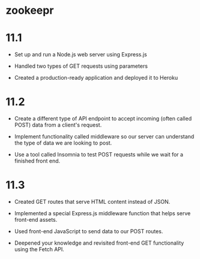 # zookeepr

# 11.1

- Set up and run a Node.js web server using Express.js

- Handled two types of GET requests using parameters

- Created a production-ready application and deployed it to Heroku

# 11.2

- Create a different type of API endpoint to accept incoming (often called POST) data from a client's request.

- Implement functionality called middleware so our server can understand the type of data we are looking to post.

- Use a tool called Insomnia to test POST requests while we wait for a finished front end.

# 11.3

- Created GET routes that serve HTML content instead of JSON.

- Implemented a special Express.js middleware function that helps serve front-end assets.

- Used front-end JavaScript to send data to our POST routes.

- Deepened your knowledge and revisited front-end GET functionality using the Fetch API.
